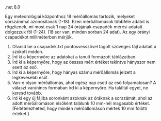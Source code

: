 .net 8.0

Egy meteorológiai központhoz 18 mérőállomás tartozik, melyeket sorszámmal azonosítanak (1-18). Ezen mérőállomások többféle adatot is rögzítenek, mi most csak 1 nap 24 órájának csapadék-mérési adatait dolgozzuk föl (1-24). (18 sor van, minden sorban 24 adat). Az egy órányi csapadékot milliméterben mérjük.

1. Olvasd be a csapadek.txt pontosvesszővel tagolt szöveges fájl adatait a szokott módon.
2. Írd ki a képernyőre az adatokat a tanult formázott táblázatban.
3. Írd ki a képernyőre, hogy az összes mért értéket tekintve hányszor nem esett az eső.
4. Írd ki a képernyőre, hogy hányas számú mérőállomás jelzett a legkevesebb esőt.
5. Van-e olyan mérőállomás, ahol egész nap esett az eső folyamatosan? A választ van/nincs formában írd ki a képernyőre. Ha találtál egyet, ne keresd tovább.
6. Írd ki egy új fájlba soronként azoknak az óráknak a sorszámát, ahol az adott mérőállomáson elsőként találunk 10 mm-nél magasabb értéket. (Feltételezheted, hogy minden mérőállomáson mértek 10 mm fölötti értéket.)
